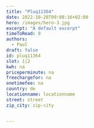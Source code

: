 ```yaml
---
title: "Pluq11364"
date: 2022-10-28T09:08:16+02:00
hero: /images/hero-3.jpg
excerpt: "A default excerpt"
timeToRead: 0
authors:
  - Paul
draft: false
id: pluq11364
slot: 1|2
kwh: na
priceperminute: na
freechargefor: na
onetimefee: na
country: de
locationname: locationname
street: street
zip_city: zip-city


---
```

